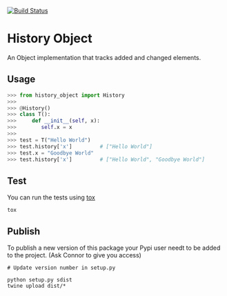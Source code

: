 [![Build Status](https://travis-ci.org/CRiva/python-history-object.svg?branch=master)](https://travis-ci.org/CRiva/python-history-object)

# History Object #

An Object implementation that tracks added and changed elements.

## Usage ##

~~~python
>>> from history_object import History
>>> 
>>> @History()
>>> class T():
>>>     def __init__(self, x):
>>>        self.x = x
>>>
>>> test = T("Hello World")
>>> test.history['x']         # ["Hello World"]
>>> test.x = "Goodbye World"
>>> test.history['x']         # ["Hello World", "Goodbye World"]
~~~

## Test ##

You can run the tests using [tox](https://tox.readthedocs.io/en/latest/)

~~~shell
tox
~~~

## Publish ##

To publish a new version of this package your Pypi user needt to be added to the project. (Ask Connor to give you access)

~~~shell
# Update version number in setup.py

python setup.py sdist
twine upload dist/*
~~~